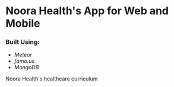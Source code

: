 # Noora Health's App for Web and Mobile
### Built Using: 
* *Meteor*
* *famo.us*
* *MongoDB*

Noora Health's healthcare curriculum




